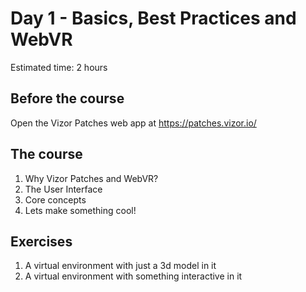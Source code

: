 # Day 1 - Basics, Best Practices and WebVR
Estimated time: 2 hours

## Before the course
Open the Vizor Patches web app at https://patches.vizor.io/

## The course
1) Why Vizor Patches and WebVR?
2) The User Interface
3) Core concepts
4) Lets make something cool!

## Exercises
1) A virtual environment with just a 3d model in it
2) A virtual environment with something interactive in it
